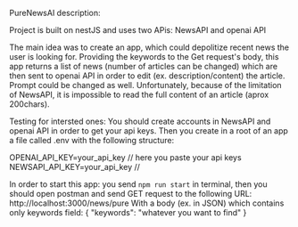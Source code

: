 PureNewsAI description:

Project is built on nestJS and uses two APis: NewsAPI and openai API

The main idea was to create an app, which could depolitize recent news the user is looking for.
Providing the keywords to the Get request's body, this app returns a list of news (number of articles can be changed) which are then sent to openai API in order to edit (ex. description/content) the article. Prompt could be changed as well.
Unfortunately, because of the limitation of NewsAPI, it is impossible to read the full content of an article (aprox 200chars).


Testing for intersted ones:
You should create accounts in NewsAPI and openai API in order to get your api keys. Then you create in a root of an app a file called .env with the following structure:

OPENAI_API_KEY=your_api_key  // here you paste your api keys
NEWSAPI_API_KEY=your_api_key //

In order to start this app: you send `npm run start` in terminal, then you should open postman and send GET request to the following URL: http://localhost:3000/news/pure
With a body (ex. in JSON) which contains only keywords field:
{
    "keywords": "whatever you want to find"
}

